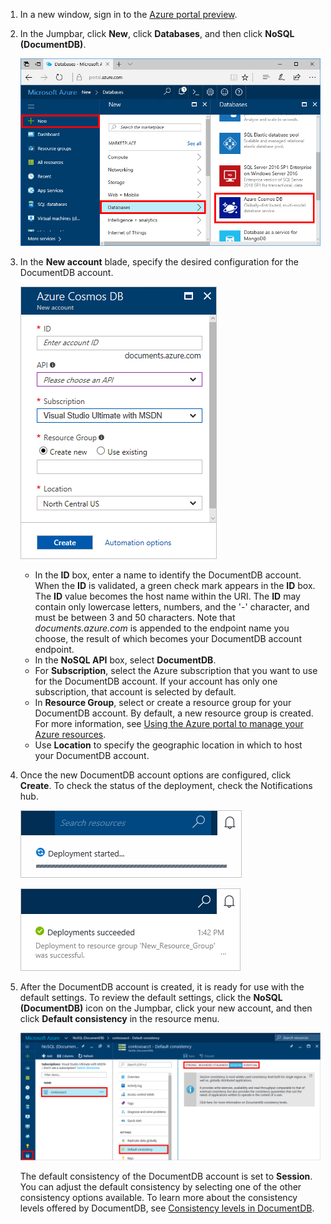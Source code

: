1. In a new window, sign in to the [Azure portal preview](https://portal.azure.cn/).
2. In the Jumpbar, click **New**, click **Databases**, and then click **NoSQL (DocumentDB)**.

   ![Screen shot of the Azure portal, highlighting More Services, and DocumentDB (NoSQL)](./media/documentdb-create-dbaccount/create-nosql-db-databases-json-tutorial-1.png)  
3. In the **New account** blade, specify the desired configuration for the DocumentDB account.

   ![Screen shot of the New DocumentDB blade](./media/documentdb-create-dbaccount/create-nosql-db-databases-json-tutorial-2.png)

   * In the **ID** box, enter a name to identify the DocumentDB account.  When the **ID** is validated, a green check mark appears in the **ID** box. The **ID** value becomes the host name within the URI. The **ID** may contain only lowercase letters, numbers, and the '-' character, and must be between 3 and 50 characters. Note that *documents.azure.com* is appended to the endpoint name you choose, the result of which becomes your DocumentDB account endpoint.
   * In the **NoSQL API** box, select **DocumentDB**.  
   * For **Subscription**, select the Azure subscription that you want to use for the DocumentDB account. If your account has only one subscription, that account is selected by default.
   * In **Resource Group**, select or create a resource group for your DocumentDB account.  By default, a new resource group is created. For more information, see [Using the Azure portal to manage your Azure resources](../articles/azure-resource-manager/resource-group-portal.md).
   * Use **Location** to specify the geographic location in which to host your DocumentDB account. 
4. Once the new DocumentDB account options are configured, click **Create**. To check the status of the deployment, check the Notifications hub.  

   ![Create databases quickly - Screen shot of the Notifications hub, showing that the DocumentDB account is being created](./media/documentdb-create-dbaccount/create-nosql-db-databases-json-tutorial-4.png)  

   ![Screen shot of the Notifications hub, showing that the DocumentDB account was created successfully and deployed to a resource group - Online database creator notification](./media/documentdb-create-dbaccount/create-nosql-db-databases-json-tutorial-5.png)
5. After the DocumentDB account is created, it is ready for use with the default settings. To review the default settings, click the **NoSQL (DocumentDB)** icon on the Jumpbar, click your new account, and then click **Default consistency** in the resource menu.

   ![Screen shot showing how to open your Azure DocumentDB database account in the Azure portal](./media/documentdb-create-dbaccount/azure-documentdb-database-open-account-portal.png)  

   The default consistency of the DocumentDB account is set to **Session**.  You can adjust the default consistency by selecting one of the other consistency options available. To learn more about the consistency levels offered by DocumentDB, see [Consistency levels in DocumentDB](../articles/documentdb/documentdb-consistency-levels.md).

[How to: Create a DocumentDB account]: #Howto
[Next steps]: #NextSteps
